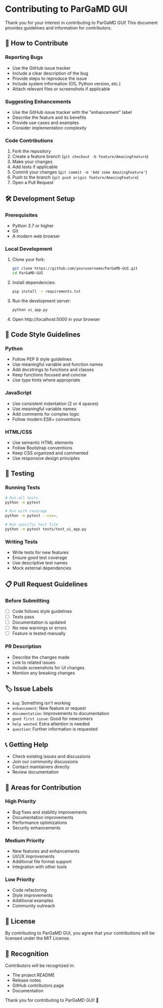 # Contributing to ParGaMD GUI

Thank you for your interest in contributing to ParGaMD GUI! This document provides guidelines and information for contributors.

## 🤝 How to Contribute

### Reporting Bugs
- Use the GitHub issue tracker
- Include a clear description of the bug
- Provide steps to reproduce the issue
- Include system information (OS, Python version, etc.)
- Attach relevant files or screenshots if applicable

### Suggesting Enhancements
- Use the GitHub issue tracker with the "enhancement" label
- Describe the feature and its benefits
- Provide use cases and examples
- Consider implementation complexity

### Code Contributions
1. Fork the repository
2. Create a feature branch (`git checkout -b feature/AmazingFeature`)
3. Make your changes
4. Add tests if applicable
5. Commit your changes (`git commit -m 'Add some AmazingFeature'`)
6. Push to the branch (`git push origin feature/AmazingFeature`)
7. Open a Pull Request

## 🛠️ Development Setup

### Prerequisites
- Python 3.7 or higher
- Git
- A modern web browser

### Local Development
1. Clone your fork:
   ```bash
   git clone https://github.com/yourusername/ParGaMD-GUI.git
   cd ParGaMD-GUI
   ```

2. Install dependencies:
   ```bash
   pip install -r requirements.txt
   ```

3. Run the development server:
   ```bash
   python ui_app.py
   ```

4. Open http://localhost:5000 in your browser

## 📝 Code Style Guidelines

### Python
- Follow PEP 8 style guidelines
- Use meaningful variable and function names
- Add docstrings to functions and classes
- Keep functions focused and concise
- Use type hints where appropriate

### JavaScript
- Use consistent indentation (2 or 4 spaces)
- Use meaningful variable names
- Add comments for complex logic
- Follow modern ES6+ conventions

### HTML/CSS
- Use semantic HTML elements
- Follow Bootstrap conventions
- Keep CSS organized and commented
- Use responsive design principles

## 🧪 Testing

### Running Tests
```bash
# Run all tests
python -m pytest

# Run with coverage
python -m pytest --cov=.

# Run specific test file
python -m pytest tests/test_ui_app.py
```

### Writing Tests
- Write tests for new features
- Ensure good test coverage
- Use descriptive test names
- Mock external dependencies

## 📋 Pull Request Guidelines

### Before Submitting
- [ ] Code follows style guidelines
- [ ] Tests pass
- [ ] Documentation is updated
- [ ] No new warnings or errors
- [ ] Feature is tested manually

### PR Description
- Describe the changes made
- Link to related issues
- Include screenshots for UI changes
- Mention any breaking changes

## 🏷️ Issue Labels

- `bug`: Something isn't working
- `enhancement`: New feature or request
- `documentation`: Improvements to documentation
- `good first issue`: Good for newcomers
- `help wanted`: Extra attention is needed
- `question`: Further information is requested

## 📞 Getting Help

- Check existing issues and discussions
- Join our community discussions
- Contact maintainers directly
- Review documentation

## 🎯 Areas for Contribution

### High Priority
- Bug fixes and stability improvements
- Documentation improvements
- Performance optimizations
- Security enhancements

### Medium Priority
- New features and enhancements
- UI/UX improvements
- Additional file format support
- Integration with other tools

### Low Priority
- Code refactoring
- Style improvements
- Additional examples
- Community outreach

## 📄 License

By contributing to ParGaMD GUI, you agree that your contributions will be licensed under the MIT License.

## 🙏 Recognition

Contributors will be recognized in:
- The project README
- Release notes
- GitHub contributors page
- Documentation

Thank you for contributing to ParGaMD GUI! 🚀
